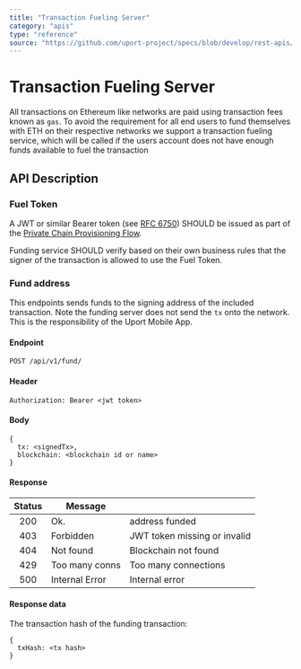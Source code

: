 ```yaml
---
title: "Transaction Fueling Server"
category: "apis"
type: "reference"
source: "https://github.com/uport-project/specs/blob/develop/rest-apis/fuel-server.md"
---
```


# Transaction Fueling Server

All transactions on Ethereum like networks are paid using transaction fees known as `gas`. To avoid the requirement for all end users to fund themselves with ETH on their respective networks we support a transaction fueling service, which will be called if the users account does not have enough funds available to fuel the transaction

## API Description

### Fuel Token

A JWT or similar Bearer token (see [RFC 6750](https://tools.ietf.org/html/rfc6750)) SHOULD be issued as part of the [Private Chain Provisioning Flow](/flows/privatechain.md).

Funding service SHOULD verify based on their own business rules that the signer of the transaction is allowed to use the Fuel Token.

### Fund address

This endpoints sends funds to the signing address of the included transaction. Note the funding server does not send the `tx` onto the network. This is the responsibility of the Uport Mobile App.

#### Endpoint

`POST /api/v1/fund/`

#### Header

```
Authorization: Bearer <jwt token>
```

#### Body

```
{
  tx: <signedTx>,
  blockchain: <blockchain id or name>
}
```

#### Response

| Status |     Message    |                               |
|:------:|----------------|-------------------------------|
| 200    | Ok.            | address funded                |
| 403    | Forbidden      | JWT token missing or invalid  |
| 404    | Not found      | Blockchain not found          |
| 429    | Too many conns | Too many connections          |
| 500    | Internal Error | Internal error                |

#### Response data

The transaction hash of the funding transaction:

```
{
  txHash: <tx hash>
}
```
